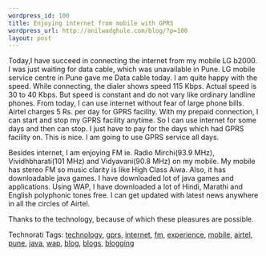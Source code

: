 ```yaml
--- 
wordpress_id: 100
title: Enjoying internet from mobile with GPRS
wordpress_url: http://anilwadghule.com/blog/?p=100
layout: post
---
```

<p>Today,I have succeed in connecting the internet from my mobile LG b2000. I was just waiting for data cable, which was unavailable in Pune. LG mobile service centre in Pune gave me Data cable today. I am quite happy with the speed. While connecting, the dialer shows speed 115 Kbps. Actual speed is 30 to 40 Kbps. But speed is constant and do not vary like ordinary landline phones. From today, I can use internet without fear of large phone bills. Airtel charges 5 Rs. per day for GPRS facility. With my prepaid connection, I can start and stop my GPRS facility anytime. So I can use internet for some days and then can stop. I just have to pay for the days which had GPRS facility on. This is nice. I am going to use GPRS service all days. </p><p>Besides internet, I am enjoying FM ie. Radio Mirchi(93.9 MHz), Vividhbharati(101 MHz) and Vidyavani(90.8 MHz) on my mobile. My mobile has stereo FM so music clarity is like High Class Aiwa. Also, it has downloadable java games. I have downloaded lot of java games and applications. Using WAP, I have downloaded a lot of Hindi, Marathi and English polyphonic tones free. I can get updated with latest news anywhere in all the circles of Airtel. </p><p>Thanks to the technology, because of which these pleasures are possible.</p><p>Technorati Tags: <a href="http://www.technorati.com/tags/technology" rel="tag">technology</a>, <a href="http://www.technorati.com/tags/gprs" rel="tag">gprs</a>, <a href="http://www.technorati.com/tags/internet" rel="tag">internet</a>, <a href="http://www.technorati.com/tags/fm" rel="tag">fm</a>, <a href="http://www.technorati.com/tags/experience" rel="tag">experience</a>, <a href="http://www.technorati.com/tags/mobile" rel="tag">mobile</a>, <a href="http://www.technorati.com/tags/airtel" rel="tag">airtel</a>, <a href="http://www.technorati.com/tags/pune" rel="tag">pune</a>, <a href="http://www.technorati.com/tags/java" rel="tag">java</a>, <a href="http://www.technorati.com/tags/wap" rel="tag">wap</a>, <a href="http://www.technorati.com/tags/blog" rel="tag">blog</a>, <a href="http://www.technorati.com/tags/blogs" rel="tag">blogs</a>, <a href="http://www.technorati.com/tags/blogging" rel="tag">blogging</a></p>
